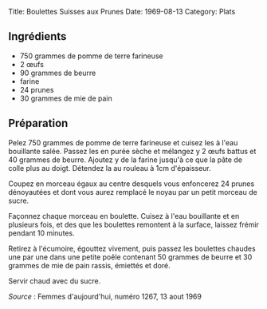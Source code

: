 Title: Boulettes Suisses aux Prunes
Date: 1969-08-13
Category: Plats

## Ingrédients

* 750 grammes de pomme de terre farineuse
* 2 œufs
* 90 grammes de beurre
* farine
* 24 prunes
* 30 grammes de mie de pain

## Préparation

Pelez 750 grammes de pomme de terre farineuse et cuisez les à l'eau bouillante
salée. Passez les en purée sèche et mélangez y 2 œufs battus et 40 grammes de
beurre. Ajoutez y de la farine jusqu'à ce que la pâte de colle plus au doigt.
Détendez la au rouleau à 1cm d'épaisseur.

Coupez en morceau égaux au centre desquels vous enfoncerez 24 prunes dénoyautées
et dont vous aurez remplacé le noyau par un petit morceau de sucre.

Façonnez chaque morceau en boulette. Cuisez à l'eau bouillante et en plusieurs
fois, et des que les boulettes remontent à la surface, laissez frémir pendant 10
minutes.

Retirez à l'écumoire, égouttez vivement, puis passez les boulettes chaudes une par
une dans une petite poêle contenant 50 grammes de beurre et 30 grammes de mie de
pain rassis, émiettés et doré.

Servir chaud avec du sucre.

*Source* : Femmes d'aujourd'hui, numéro 1267, 13 aout 1969

